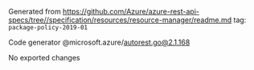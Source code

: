 Generated from https://github.com/Azure/azure-rest-api-specs/tree//specification/resources/resource-manager/readme.md tag: `package-policy-2019-01`

Code generator @microsoft.azure/autorest.go@2.1.168

No exported changes